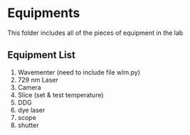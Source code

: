 # Equipments
This folder includes all of the pieces of equipment in the lab

## Equipment List
1. Wavementer (need to include file wlm.py)
2. 729 nm Laser
3. Camera
4. Slice (set & test temperature)
5. DDG
6. dye laser  
7. scope  
8. shutter     
